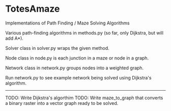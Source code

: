 # TotesAmaze
Implementations of Path Finding / Maze Solving Algorithms

Various path-finding algorithms in methods.py (so far, only Dijkstra, but will add A*).

Solver class in solver.py wraps the given method.

Node class in node.py is each junction in a maze or node in a graph.

Network class in network.py groups nodes into a weighted graph.

Run network.py to see example network being solved using Dijkstra's algorithm.

-------------------------------------------------------------------------------
TODO: Write Dijkstra's algorthim
TODO: Write maze_to_graph that converts a binary raster into a vector graph ready to be solved. 

